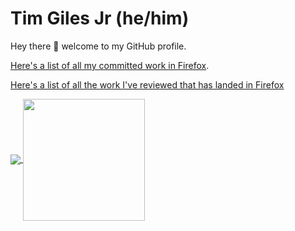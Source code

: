 # Tim Giles Jr (he/him)

Hey there 👋 welcome to my GitHub profile.

[Here's a list of all my committed work in Firefox](https://github.com/mozilla/gecko-dev/search?o=desc&q=author%3Atgiles&s=committer-date&type=commits).

[Here's a list of all the work I've reviewed that has landed in Firefox](https://github.com/mozilla/gecko-dev/search?o=desc&q=%22tgiles%22&s=committer-date&type=commits)

<a href="https://github.com/anuraghazra/github-readme-stats">
  <img align="center" src="https://github-readme-stats.vercel.app/api?username=TGiles&count_private=true&theme=panda&hide_rank=true" />
</a>
<a href="https://github.com/anuraghazra/github-readme-stats">
  <img align="center" height="195" src="https://github-readme-stats.vercel.app/api/top-langs/?username=TGiles&count_private=true&theme=panda&layout=compact" />
</a>
